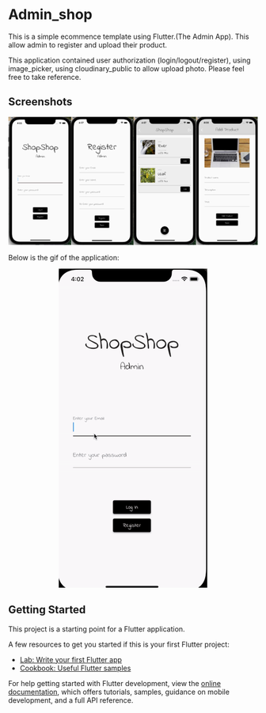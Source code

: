 
# Admin_shop

This is a simple ecommence template using Flutter.(The Admin App). This allow admin to register and upload their product.

This application contained user authorization (login/logout/register), using image_picker, using cloudinary_public to allow upload photo. Please feel free to take reference. 

## Screenshots

![DisplayImage](./assets/01.png)

Below is the gif of the application:

<p align="center">
  <img src="./assets/02.gif" alt="Sublime's custom image"/>
</p>
<!-- ![DisplayImage](./assets/02.gif) -->






## Getting Started

This project is a starting point for a Flutter application.

A few resources to get you started if this is your first Flutter project:

- [Lab: Write your first Flutter app](https://docs.flutter.dev/get-started/codelab)
- [Cookbook: Useful Flutter samples](https://docs.flutter.dev/cookbook)

For help getting started with Flutter development, view the
[online documentation](https://docs.flutter.dev/), which offers tutorials,
samples, guidance on mobile development, and a full API reference.
